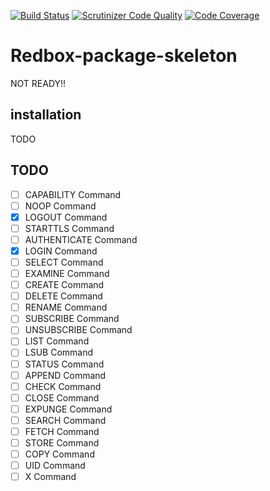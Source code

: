 [![Build Status](https://travis-ci.org/johnnymast/redbox-package-skeleton.svg?branch=master)](https://travis-ci.org/johnnymast/redbox-package-skeleton)
[![Scrutinizer Code Quality](https://scrutinizer-ci.com/g/johnnymast/redbox-package-skeleton/badges/quality-score.png?b=master)](https://scrutinizer-ci.com/g/johnnymast/redbox-package-skeleton/?branch=master)
[![Code Coverage](https://scrutinizer-ci.com/g/johnnymast/redbox-package-skeleton/badges/coverage.png?b=master)](https://scrutinizer-ci.com/g/johnnymast/redbox-package-skeleton/?branch=master)

# Redbox-package-skeleton
 
NOT READY!!

## installation 

TODO

## TODO

- [ ] CAPABILITY Command
- [ ] NOOP Command
- [x] LOGOUT Command
- [ ] STARTTLS Command
- [ ] AUTHENTICATE Command
- [x] LOGIN Command    
- [ ] SELECT Command
- [ ] EXAMINE Command   
- [ ] CREATE Command
- [ ] DELETE Command
- [ ] RENAME Command
- [ ] SUBSCRIBE Command  
- [ ] UNSUBSCRIBE Command 
- [ ] LIST Command   
- [ ] LSUB Command   
- [ ] STATUS Command 
- [ ] APPEND Command 
- [ ] CHECK Command    
- [ ] CLOSE Command    
- [ ] EXPUNGE Command   
- [ ] SEARCH Command 
- [ ] FETCH Command    
- [ ] STORE Command    
- [ ] COPY Command
- [ ] UID Command    
- [ ] X<atom> Command   
